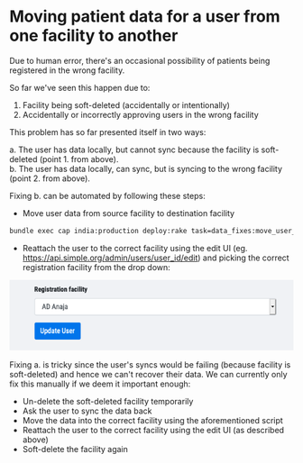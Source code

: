 # Moving patient data for a user from one facility to another

Due to human error, there's an occasional possibility of patients being registered in the wrong facility. 

So far we've seen this happen due to:

1. Facility being soft-deleted (accidentally or intentionally)
2. Accidentally or incorrectly approving users in the wrong facility

This problem has so far presented itself in two ways:

a. The user has data locally, but cannot sync because the facility is soft-deleted (point 1. from above).  
b. The user has data locally, can sync, but is syncing to the wrong facility (point 2. from above).

Fixing b. can be automated by following these steps:

* Move user data from source facility to destination facility

```bash
bundle exec cap india:production deploy:rake task=data_fixes:move_user_data_from_source_to_destination_facility[<user-id>,<source-facility-id>,<destination-facility-id]
```

* Reattach the user to the correct facility using the edit UI (eg. https://api.simple.org/admin/users/user_id/edit) and picking the correct registration facility from the drop down:

![](resources/select-user-facility.png)

Fixing a. is tricky since the user's syncs would be failing (because facility is soft-deleted) and hence we can't recover their data. We can currently only fix this manually if we deem it important enough:

* Un-delete the soft-deleted facility temporarily
* Ask the user to sync the data back
* Move the data into the correct facility using the aforementioned script
* Reattach the user to the correct facility using the edit UI (as described above)
* Soft-delete the facility again
